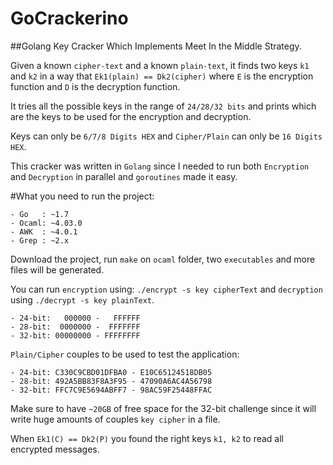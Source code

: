 # GoCrackerino
##Golang Key Cracker Which Implements Meet In the Middle Strategy.

Given a known `cipher-text` and a known `plain-text`, it finds two keys `k1` and `k2` in a way that `Ek1(plain) == Dk2(cipher)`
where `E` is the encryption function and `D` is the decryption function.

It tries all the possible keys in the range of `24/28/32 bits` and prints which are the keys to be used for the encryption and decryption.

Keys can only be `6/7/8 Digits HEX` and `Cipher/Plain` can only be `16 Digits HEX`.

This cracker was written in `Golang` since I needed to run both `Encryption` and `Decryption` in parallel and `goroutines` made it easy.

#What you need to run the project:

    - Go   : ~1.7
    - Ocaml: ~4.03.0
    - AWK  : ~4.0.1
    - Grep : ~2.x
    
Download the project, run `make` on `ocaml` folder, two `executables` and more files will be generated.

You can run `encryption` using: `./encrypt -s key cipherText` and `decryption` using `./decrypt -s key plainText`.

    - 24-bit:   000000 -   FFFFFF
    - 28-bit:  0000000 -  FFFFFFF
    - 32-bit: 00000000 - FFFFFFFF

`Plain/Cipher` couples to be used to test the application:

    - 24-bit: C330C9CBD01DFBA0 - E10C65124518DB05
    - 28-bit: 492A5BB83F8A3F95 - 47090A6AC4A56798
    - 32-bit: FFC7C9E5694ABFF7 - 98AC59F25448FFAC
    
Make sure to have `~20GB` of free space for the 32-bit challenge since it will write huge amounts of couples `key cipher` in a file.

When `Ek1(C) == Dk2(P)` you found the right keys `k1, k2` to read all encrypted messages.
